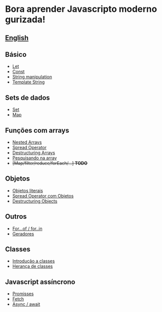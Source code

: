 # Bora aprender Javascripto moderno gurizada!

## [English](./README.md)

## Básico

- [Let](./src/Let.md)
- [Const](./src/Const.md)
- [String manipulation](./src/StrManipulation.md)
- [Template String](./src/TemplateString.md)

## Sets de dados

- [Set](./src/Set.md)
- [Map](./src/Map.md)

## Funções com arrays

- [Nested Arrays](./src/NestedArrays.md)
- [Spread Operator](./src/SpreadOperator.md)
- [Destructuring Arrays](./src/ArrayDestructuring.md)
- [Pesquisando na array](./src/IncludeInArray.md)
- ~~[Map/filter/reduce/forEach/...] **TODO**~~
## Objetos

- [Objetos literais](./src/ObjectLiterals.md)
- [Spread Operator com Objetos](./src/SpreadOperatorObjects.md)
- [Destructuring Objects](./src/ObjectsDestructuring.md)

## Outros

- [For...of / for..in](./src/ForOfForIn.md)
- [Geradores]()

## Classes
- [Introdução a classes]()
- [Herança de classes]()

## Javascript assíncrono

- [Promisses]()
- [Fetch]()
- [Async / await]()
